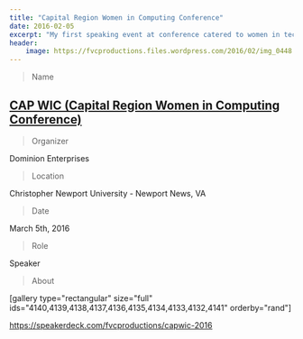 ```yaml
---
title: "Capital Region Women in Computing Conference"
date: 2016-02-05
excerpt: "My first speaking event at conference catered to women in technology."
header:
    image: https://fvcproductions.files.wordpress.com/2016/02/img_0448.jpg
---
```


> Name

## <a title="CAP WIC (Capital Region Women in Computing Conference)" href="https://capwic.org " target="_blank" rel="noopener">CAP WIC (Capital Region Women in Computing Conference)</a>

> Organizer

Dominion Enterprises

> Location

Christopher Newport University - Newport News, VA

> Date

March 5th, 2016

> Role

Speaker

> About

[gallery type="rectangular" size="full" ids="4140,4139,4138,4137,4136,4135,4134,4133,4132,4141" orderby="rand"]

https://speakerdeck.com/fvcproductions/capwic-2016